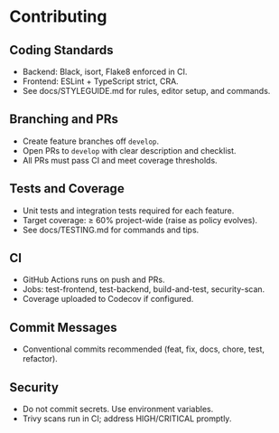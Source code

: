 # Contributing

## Coding Standards
- Backend: Black, isort, Flake8 enforced in CI.
- Frontend: ESLint + TypeScript strict, CRA.
- See docs/STYLEGUIDE.md for rules, editor setup, and commands.

## Branching and PRs
- Create feature branches off `develop`.
- Open PRs to `develop` with clear description and checklist.
- All PRs must pass CI and meet coverage thresholds.

## Tests and Coverage
- Unit tests and integration tests required for each feature.
- Target coverage: ≥ 60% project-wide (raise as policy evolves).
- See docs/TESTING.md for commands and tips.

## CI
- GitHub Actions runs on push and PRs.
- Jobs: test-frontend, test-backend, build-and-test, security-scan.
- Coverage uploaded to Codecov if configured.

## Commit Messages
- Conventional commits recommended (feat, fix, docs, chore, test, refactor).

## Security
- Do not commit secrets. Use environment variables.
- Trivy scans run in CI; address HIGH/CRITICAL promptly.
